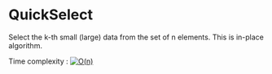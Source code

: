 # QuickSelect

Select the k-th small (large) data from the set of n elements.
This is in-place algorithm.

Time complexity : <a href="https://www.codecogs.com/eqnedit.php?latex=O(n)" target="_blank"><img src="https://latex.codecogs.com/gif.latex?O(n)" title="O(n)" /></a>

